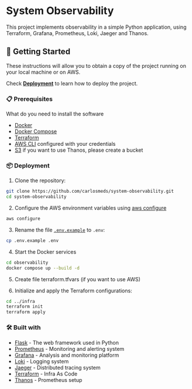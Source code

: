 # System Observability

This project implements observability in a simple Python application, using Terraform, Grafana, Prometheus, Loki, Jaeger and Thanos.

## 🚀 Getting Started

These instructions will allow you to obtain a copy of the project running on your local machine or on AWS.

Check **[Deployment](#-deployment)** to learn how to deploy the project.

### 📋 Prerequisites

What do you need to install the software

- [Docker](https://www.docker.com/get-started)
- [Docker Compose](https://docs.docker.com/compose/install/)
- [Terraform](https://www.terraform.io/downloads.html)
- [AWS CLI](https://aws.amazon.com/cli/) configured with your credentials
- [S3](https://docs.aws.amazon.com/s3/) if you want to use Thanos, please create a bucket


### 📦 Deployment

1. Clone the repository:

```sh
git clone https://github.com/carlosmeds/system-observability.git
cd system-observability
```

2. Configure the AWS environment variables using [aws configure](https://docs.aws.amazon.com/cli/latest/reference/configure/)

```bash
aws configure
```

3. Rename the file [`.env.example`](./.env.example) to `.env`:

```bash
cp .env.example .env
```

4. Start the Docker services

```sh
cd observability
docker compose up --build -d
```

5. Create file terraform.tfvars (if you want to use AWS)

6. Initialize and apply the Terraform configurations:

```sh
cd ../infra
terraform init
terraform apply
```

### 🛠️ Built with

* [Flask](https://flask.palletsprojects.com/en/3.0.x/) - The web framework used in Python
* [Prometheus](https://prometheus.io/) - Monitoring and alerting system
* [Grafana](https://grafana.com/) - Analysis and monitoring platform
* [Loki](https://grafana.com/oss/loki/) - Logging system
* [Jaeger](https://www.jaegertracing.io/) - Distributed tracing system
* [Terraform](https://www.terraform.io/) - Infra As Code
* [Thanos](https://thanos.io/) - Prometheus setup 